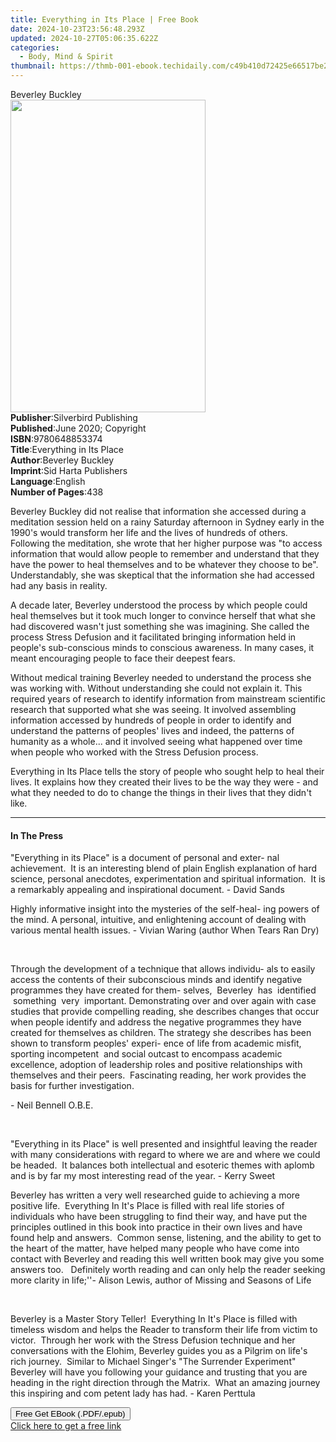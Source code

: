 ```yaml
---
title: Everything in Its Place | Free Book
date: 2024-10-23T23:56:48.293Z
updated: 2024-10-27T05:06:35.622Z
categories:
  - Body, Mind & Spirit
thumbnail: https://thmb-001-ebook.techidaily.com/c49b410d72425e66517be22ab348e3928e8048af576439822939a479637397b1.jpg
---
```

<main id="book-container">
  <div class="flex flex-col">
    <div class="book-brief flex-1 py-6 px-4 sm:p-6 md:py-10 md:px-8">
      <!-- brief-->
      <div class="book-brief-main">Beverley Buckley</div>
    </div>
    <div
      class="book-meta-info flex-1 grid gap-4 col-start-1 col-end-3 row-start-1 sm:mb-6 sm:grid-cols-4 lg:gap-6 lg:col-start-2 lg:row-end-6 lg:row-span-6 lg:mb-0"
    >
      <div
        class="book-meta-info-left place-content-center mt-4 p-4 text-sm leading-6 col-start-2 col-span-2 dark:text-slate-400"
      >
        <img
          class="w-full h-500 object-cover rounded-lg sm:h-255 sm:col-span-2 lg:col-span-full"
          src="https://img-001-ebook.techidaily.com/8fb16ac6fb3e77e087bb4ebcbab6d64a2b26588de3279f9ff027da949f10df0a.jpg"
          alt=""
          width="312"
          height="500"
        />
      </div>
      <div
        class="book-meta-info-right mt-2 col-start-1 row-start-2 col-span-3 self-center"
      >
        <!-- meta data  -->
        <div class="flex flex-col px-4 md:px-8">
          <div class="flex-1">
            <strong>Publisher</strong>:<span class="px-2"
              >Silverbird Publishing</span
            >
          </div>
          <div class="flex-1">
            <strong>Published</strong>:<span class="px-2"
              >June 2020; Copyright</span
            >
          </div>
          <div class="flex-1">
            <strong>ISBN</strong>:<span class="px-2">9780648853374</span>
          </div>
          <div class="flex-1">
            <strong>Title</strong>:<span class="px-2"
              >Everything in Its Place</span
            >
          </div>
          <div class="flex-1">
            <strong>Author</strong>:<span class="px-2">Beverley Buckley</span>
          </div>
          <div class="flex-1">
            <strong>Imprint</strong>:<span class="px-2"
              >Sid Harta Publishers</span
            >
          </div>
          <div class="flex-1">
            <strong>Language</strong>:<span class="px-2">English</span>
          </div>
          <div class="flex-1">
            <strong>Number of Pages</strong>:<span class="px-2">438</span>
          </div>
        </div>
      </div>
    </div>
    <div class="book-description flex-1 py-6 px-4 sm:p-6 md:py-10 md:px-8">
      <div class="book-description-main">
        <div accordion-content="" id="description">
          <p>
            Beverley Buckley did not realise that information she accessed
            during a meditation session held on a rainy Saturday afternoon in
            Sydney early in the 1990's would transform her life and the lives of
            hundreds of others. Following the meditation, she wrote that her
            higher purpose was "to access information that would allow people to
            remember and understand that they have the power to heal themselves
            and to be whatever they choose to be". Understandably, she was
            skeptical that the information she had accessed had any basis in
            reality.
          </p>
          <p>
            A decade later, Beverley understood the process by which people
            could heal themselves but it took much longer to convince herself
            that what she had discovered wasn't just something she was
            imagining. She called the process Stress Defusion and it facilitated
            bringing information held in people's sub-conscious minds to
            conscious awareness. In many cases, it meant encouraging people to
            face their deepest fears.&nbsp;
          </p>
          <p>
            Without medical training Beverley needed to understand the process
            she was working with. Without understanding she could not explain
            it. This required years of research to identify information from
            mainstream scientific research that supported what she was seeing.
            It involved assembling information accessed by hundreds of people in
            order to identify and understand the patterns of peoples' lives and
            indeed, the patterns of humanity as a whole... and it involved
            seeing what happened over time when people who worked with the
            Stress Defusion process.
          </p>
          <p>
            Everything in Its Place tells the story of people who sought help to
            heal their lives. It explains how they created their lives to be the
            way they were - and what they needed to do to change the things in
            their lives that they didn't like.
          </p>
        </div>
        <div class="accordion-fader"></div>
      </div>
    </div>
    <div class="book-excerpts flex-1 py-6 px-4 sm:p-6 md:py-10 md:px-8">
      <!-- excerpts-->
      <div class="book-excerpts-main">
        <hr />
        <h4 class="placeholder placeholder-heading">
          <span>In The Press</span>
        </h4>
        <p></p>
        <p>
          "Everything in its Place" is a document of personal and exter- nal
          achievement. &nbsp;It is an interesting blend of plain English
          explanation of hard science, personal anecdotes, experimentation and
          spiritual information. &nbsp;It is a remarkably appealing and
          inspirational document. - David Sands
        </p>
        <p>
          Highly informative insight into the mysteries of the self-heal- ing
          powers of the mind. A personal, intuitive, and enlightening account of
          dealing with various mental health issues. - Vivian Waring (author
          When Tears Ran Dry)
        </p>
        <p><br /></p>
        <p>
          Through the development of a technique that allows individu- als to
          easily access the contents of their subconscious minds and identify
          negative programmes they have created for them- selves, &nbsp;Beverley
          &nbsp;has &nbsp;identified &nbsp;something &nbsp;very &nbsp;important.
          Demonstrating over and over again with case studies that provide
          compelling reading, she describes changes that occur when people
          identify and address the negative programmes they have created for
          themselves as children. The strategy she describes has been shown to
          transform peoples' experi- ence of life from academic misfit, sporting
          incompetent &nbsp;and social outcast to encompass academic excellence,
          adoption of leadership roles and positive relationships with
          themselves and their peers. &nbsp;Fascinating reading, her work
          provides the basis for further investigation.
        </p>
        <p>- Neil Bennell O.B.E.</p>
        <p><br /></p>
        <p>
          "Everything in its Place" is well presented and insightful leaving the
          reader with many considerations with regard to where we are and where
          we could be headed. &nbsp;It balances both intellectual and esoteric
          themes with aplomb and is by far my most interesting read of the year.
          - Kerry Sweet
        </p>
        <p>
          Beverley has written a very well researched guide to achieving a more
          positive life. &nbsp;Everything In It's Place is filled with real life
          stories of individuals who have been struggling to find their way, and
          have put the principles outlined in this book into practice in their
          own lives and have found help and answers. &nbsp;Common sense,
          listening, and the ability to get to the heart of the matter, have
          helped many people who have come into contact with Beverley and
          reading this well written book may give you some answers too. &nbsp;
          Definitely worth reading and can only help the reader seeking more
          clarity in life;''- Alison Lewis, author of Missing and Seasons of
          Life
        </p>
        <p><br /></p>
        <p>
          Beverley is a Master Story Teller! &nbsp;Everything In It's Place is
          filled with timeless wisdom and helps the Reader to transform their
          life from victim to victor. &nbsp;Through her work with the Stress
          Defusion technique and her conversations with the Elohim, Beverley
          guides you as a Pilgrim on life's rich journey. &nbsp;Similar to
          Michael Singer's "The Surrender Experiment" Beverley will have you
          following your guidance and trusting that you are heading in the right
          direction through the Matrix. &nbsp;What an amazing journey this
          inspiring and com petent lady has had. - Karen Perttula
        </p>
        <p></p>
      </div>
    </div>
    <div
      class="book-about-author flex-1 py-6 px-4 sm:p-6 md:py-10 md:px-8"
    ></div>
    <div class="book-free-get flex-1 py-6 px-4 sm:p-6 md:py-10 md:px-8">
      <button
        id="btn-free-get"
        class="bg-blue-500 hover:bg-blue-700 text-white font-bold py-2 px-4 rounded"
      >
        Free Get EBook (.PDF/.epub)
      </button>
      <div id="countdown-display" class="px-2 text-lg mt-2"></div>
      <a
        id="free-link"
        class="hidden bg-blue-500 hover:bg-blue-700 text-white font-bold py-2 px-4 rounded"
        href="https://www.ebooks.com/en-us/book/210061744/everything-in-its-place/beverley-buckley/"
        target="_blank"
        >Click here to get a free link</a
      >
    </div>
    <script>
      let countdownTime = 0;
      let countdownInterval = null;
      document
        .getElementById('btn-free-get')
        .addEventListener('click', startCountdown);
      function startCountdown() {
        countdownTime = new Date().getTime() + 60000 * 3;
        countdownInterval = setInterval(updateCountdown, 1000);
        document.getElementById('btn-free-get').disabled = true;
        document
          .getElementById('btn-free-get')
          .classList.add('bg-gray-500', 'cursor-not-allowed');
      }
      function updateCountdown() {
        let currentTime = new Date().getTime();
        let timeLeft = countdownTime - currentTime;
        let secondsLeft = Math.floor(timeLeft / 1000);
        document.getElementById('countdown-display').innerHTML =
          `Remaining time: ${secondsLeft} seconds.`;
        if (secondsLeft <= 0) {
          clearInterval(countdownInterval);
          document.getElementById('btn-free-get').classList.add('hidden');
          document.getElementById('free-link').classList.remove('hidden');
          document.getElementById('countdown-display').innerHTML = '';
        }
      }
    </script>
  </div>
</main>

<ins class="adsbygoogle"
      style="display:block"
      data-ad-client="ca-pub-7571918770474297"
      data-ad-slot="8358498916"
      data-ad-format="auto"
      data-full-width-responsive="true"></ins>
    